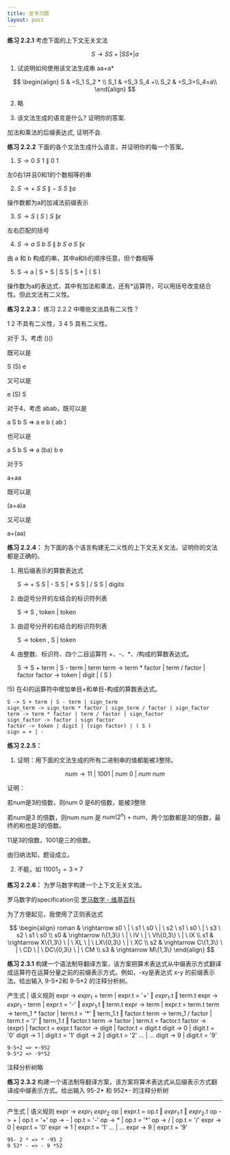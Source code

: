 ```yaml
---
title: 龙书习题
layout: post
---
```


**练习 2.2.1** 考虑下面的上下文无关文法

$$
S\rightarrow S S + | S S * | a
$$

1) 试说明如何使用该文法生成串 aa+a*

$$
\begin{align} 
S & =S_1 S_2 * \\
S_1 & =S_3 S_4 +\\
S_2 & =S_3=S_4=a\\
\end{align}
$$

2) 略

3) 该文法生成的语言是什么? 证明你的答案.

加法和乘法的后缀表达式, 证明不会.

**练习 2.2.2** 下面的各个文法生成什么语言，并证明你的每一个答案。

1) $S \rightarrow 0 \ S \ 1 \ \| \ 0 \ 1$

左0右1并且0和1的个数相等的串

2) $S \rightarrow + \ S \ S \ \| \ - \ S \ S \ \|a$

操作数都为a的加减法前缀表示

3) $S \rightarrow S \ ( \ S \ ) \ S \  \|  \epsilon$

左右匹配的括号

4) $S \rightarrow a \ S \ b \ S \ \| \ b \ S \ a \ S \ \|\epsilon$

由 a 和 b 构成的串，其中a和b的顺序任意，但个数相等

5) S -> a \| S + S \| S S \| S * \| ( S )

操作数为a的表达式，其中有加法和乘法，还有*运算符，可以用括号改变结合性。但此文法有二义性。

**练习 2.2.3：** 练习 2.2.2 中哪些文法具有二义性？

1 2 不具有二义性，3 4 5 具有二义性。

对于 3，考虑 ()()

既可以是

S (S) e

又可以是

e (S) S

对于4，考虑 abab，既可以是

a S b S => a e b ( ab ) 

也可以是

a S b S => a (ba) b e

对于5

a+aa

既可以是

(a+a)a

又可以是

a+(aa)

**练习 2.2.4：**
为下面的各个语言构建无二义性的上下文无关文法。证明你的文法都是正确的。

1) 用后缀表示的算数表达式

    S -> + S S | - S S | * S S | / S S
       | digits

2) 由逗号分开的左结合的标识符列表

    S -> S , token
       | token

3) 由逗号分开的右结合的标识符列表

    S -> token , S
       | token

4) 由整数、标识符、四个二目运算符 +、-、*、/构成的算数表达式。

    S -> S + term | S - term | term
    term -> term * factor | term / factor | factor
    factor -> token | digit | ( S )

!5) 在4)的运算符中增加单目+和单目-构成的算数表达式。

    S -> S + term | S - term | sign_term
    sign_term -> sign_term * factor | sign_term / factor | sign_factor
    term -> term * factor | term / factor | sign_factor
    sign_factor -> factor | sign factor
    factor -> token | digit | (sign factor) | ( S )
    sign = + | -

**练习 2.2.5：**

1) 证明：用下面的文法生成的所有二进制串的值都能被3整除。

$$
num \rightarrow 11 \ | \ 1001 \ | \ num \ 0 \ | \ num \ num
$$

证明：

若num是3的倍数，则num 0 是6的倍数，能被3整除

若num是3 的倍数，则num num 是 $num(2^n)+num$，两个加数都是3的倍数，最终的和也是3的倍数。

11是3的倍数，1001是三的倍数。

由归纳法知，题设成立。

2) 不能，如 $11001_2=3\times 7$

**练习 2.2.6：**
为罗马数字构建一个上下文无关文法。

罗马数字的specification见
[罗马数字 - 维基百科](http://zh.wikipedia.org/wiki/%E7%BD%97%E9%A9%AC%E6%95%B0%E5%AD%97)

为了方便起见，我使用了正则表达式

$$
\begin{align} 
roman & \rightarrow  s0 \ | \ s1 \ s0 \ | \ s2 \ s1 \ s0 \ | \ s3 \ s2 \ s1 \ s0 \\
s0    & \rightarrow I\{1,3\} \ | \ IV \ | \ VI\{0,3\} \ | \ IX \\
s1    & \rightarrow X\{1,3\} \ | \ XL \ | \ LX\{0,3\} \ | \ XC \\
s2    & \rightarrow C\{1,3\} \ | \ CD \ | \ DC\{0,3\} \ | \ CM \\
s3    & \rightarrow M\{1,3\}
\end{align}
$$

**练习 2.3.1** 构建一个语法制导翻译方案，该方案把算术表达式从中缀表示方式翻译成运算符在运算分量之前的前缀表示方式。例如，-xy是表达式 x-y 的前缀表示法。给出输入 9-5+2和 9-5*2 的注释分析树。

产生式 | 语义规则
expr -> $expr_1$ + term | expr.t = '+' ‖ $expr_1$.t ‖ term.t
expr -> $expr_1$ - term | expr.t = '-' ‖ $expr_1$.t ‖ term.t
expr -> term          | expr.t = term.t
term -> term_1 * factor | term.t = '*' ‖ term_1.t ‖ factor.t
term -> term_1 / factor | term.t = '/' ‖ term_1.t ‖ factor.t
term -> factor          | term.t = factor.t
factor -> (expr) | factor.t = expr.t
factor -> digit  | factor.t = digit.t
digit -> 0 | digit.t = '0'
digit -> 1 | digit.t = '1'
digit -> 2 | digit.t = '2'
  ...      |   ...
digit -> 9 | digit.t = '9'

    9-5+2 => +-952
    9-5*2 => -9*52

注释分析树略

**练习 2.3.2** 构建一个语法制导翻译方案，该方案将算术表达式从后缀表示方式翻译成中缀表示方式。给出输入 95-2* 和 952*- 的注释分析树

---

产生式 | 语义规则
expr -> $expr_1$ $expr_2$ op | expr.t = op.t ‖ $expr_1$.t ‖ $expr_2$.t
op -> +                  | op.t = '+'
op -> -                  | op.t = '-'
op -> *                  | op.t = '*'
op -> /                  | op.t = '/'
expr -> 0                | expr.t = '0'
expr -> 1                | expr.t = '1'
   ...                   |    ...
expr -> 9                | expr.t = '9'

    95- 2 * => * -95 2
    9 52* - => - 9 *52

